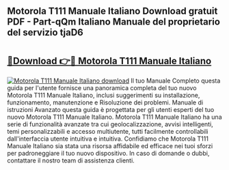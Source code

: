## Motorola T111 Manuale Italiano Download gratuit PDF - Part-qQm Italiano Manuale del proprietario del servizio tjaD6

# <h2><a href="http://dfet0zx.blite.top/?on=Motorola+T111+Manuale+Italiano">🔗Download 👉🔴 Motorola T111 Manuale Italiano</a></h2>

[![Motorola T111 Manuale Italiano download](https://i.imgur.com/lujVjoI.png)](http://dfet0zx.blite.top/?on=Motorola+T111+Manuale+Italiano)
Il tuo Manuale Completo questa guida per l'utente fornisce una panoramica completa del tuo nuovo Motorola T111 Manuale Italiano, inclusi suggerimenti su installazione, funzionamento, manutenzione e Risoluzione dei problemi. Manuale di istruzioni Avanzato questa guida è progettata per gli utenti esperti del tuo nuovo Motorola T111 Manuale Italiano. Motorola T111 Manuale Italiano ha una serie di funzionalità avanzate tra cui geolocalizzazione, avvisi intelligenti, temi personalizzabili e accesso multiutente, tutti facilmente controllabili dall'interfaccia utente intuitiva e intuitiva. Confidiamo che Motorola T111 Manuale Italiano sia stata una risorsa affidabile ed efficace nei tuoi sforzi per padroneggiare il tuo nuovo dispositivo. In caso di domande o dubbi, contattare il nostro team di assistenza clienti.
